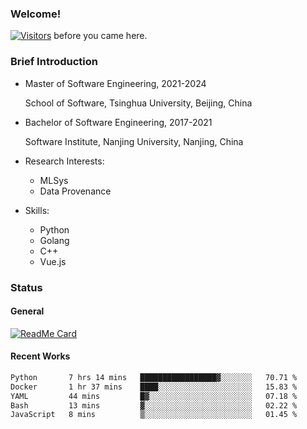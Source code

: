 ### Welcome!

[![Visitors](https://visitor-badge.laobi.icu/badge?page_id=HermitSun.HermitSun)]() before you came here.

### Brief Introduction

- Master of Software Engineering, 2021-2024
  
  School of Software, Tsinghua University, Beijing, China

- Bachelor of Software Engineering, 2017-2021
  
  Software Institute, Nanjing University, Nanjing, China

- Research Interests:
  - MLSys
  - Data Provenance

- Skills:
  - Python
  - Golang
  - C++
  - Vue.js

### Status

#### General

[![ReadMe Card](https://github-readme-stats.hermitsun.vercel.app/api?username=HermitSun&count_private=true&show_icons=true)]()

#### Recent Works

<!--START_SECTION:waka-->

```txt
Python       7 hrs 14 mins   █████████████████▓░░░░░░░   70.71 %
Docker       1 hr 37 mins    ████░░░░░░░░░░░░░░░░░░░░░   15.83 %
YAML         44 mins         █▓░░░░░░░░░░░░░░░░░░░░░░░   07.18 %
Bash         13 mins         ▓░░░░░░░░░░░░░░░░░░░░░░░░   02.22 %
JavaScript   8 mins          ▒░░░░░░░░░░░░░░░░░░░░░░░░   01.45 %
```

<!--END_SECTION:waka-->
